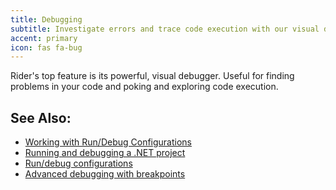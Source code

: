 ```yaml
---
title: Debugging
subtitle: Investigate errors and trace code execution with our visual debugger.
accent: primary
icon: fas fa-bug
---
```


Rider's top feature is its powerful, visual debugger. Useful for finding
problems in your code and poking and exploring code execution.

## See Also:
- [Working with Run/Debug Configurations](https://www.jetbrains.com/help/rider/Run_Debug_Configuration.html)
- [Running and debugging a .NET project](https://blog.jetbrains.com/dotnet/2017/08/21/running-debugging-net-project-rider/)
- [Run/debug configurations](https://blog.jetbrains.com/dotnet/2017/08/23/rundebug-configurations-rider/)
- [Advanced debugging with breakpoints](https://blog.jetbrains.com/dotnet/2017/08/28/rider-advanced-debugging-breakpoints/)

